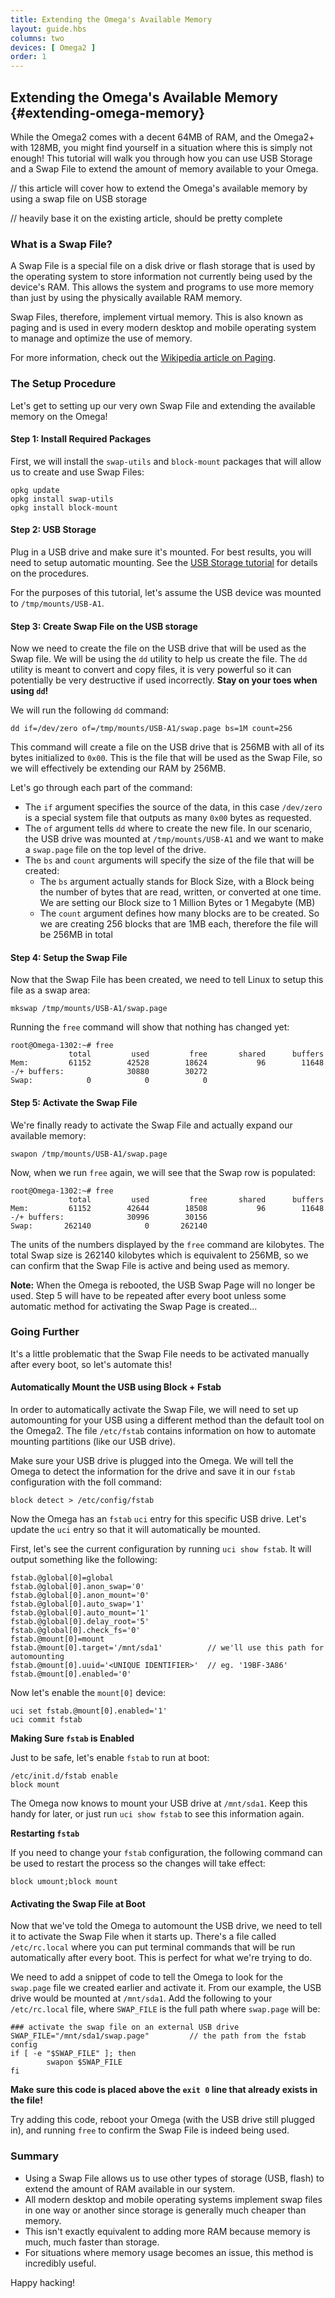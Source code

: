 ```yaml
---
title: Extending the Omega's Available Memory
layout: guide.hbs
columns: two
devices: [ Omega2 ]
order: 1
---
```


## Extending the Omega's Available Memory {#extending-omega-memory}

While the Omega2 comes with a decent 64MB of RAM, and the Omega2+ with 128MB, you might find yourself in a situation where this is simply not enough! This tutorial will walk you through how you can use USB Storage and a Swap File to extend the amount of memory available to your Omega.

// this article will cover how to extend the Omega's available memory by using a swap file on USB storage

// heavily base it on the existing article, should be pretty complete



### What is a Swap File?

A Swap File is a special file on a disk drive or flash storage that is used by the operating system to store information not currently being used by the device's RAM. This allows the system and programs to use more memory than just by using the physically available RAM memory.

Swap Files, therefore, implement virtual memory. This is also known as paging and is used in every modern desktop and mobile operating system to manage and optimize the use of memory.

For more information, check out the [Wikipedia article on Paging](https://en.wikipedia.org/wiki/Paging).



### The Setup Procedure

Let's get to setting up our very own Swap File and extending the available memory on the Omega!

#### Step 1: Install Required Packages

First, we will install the `swap-utils` and `block-mount` packages that will allow us to create and use Swap Files:

```
opkg update
opkg install swap-utils
opkg install block-mount
```

#### Step 2: USB Storage

Plug in a USB drive and make sure it's mounted. For best results, you will need to setup automatic mounting. See the [USB Storage tutorial](#usb-storage) for details on the procedures.

For the purposes of this tutorial, let's assume the USB device was mounted to `/tmp/mounts/USB-A1`.


#### Step 3: Create Swap File on the USB storage

Now we need to create the file on the USB drive that will be used as the Swap file. We will be using the `dd` utility to help us create the file. The `dd` utility is meant to convert and copy files, it is very powerful so it can potentially be very destructive if used incorrectly. **Stay on your toes when using `dd`!**

We will run the following `dd` command:

```
dd if=/dev/zero of=/tmp/mounts/USB-A1/swap.page bs=1M count=256
```

This command will create a file on the USB drive that is 256MB with all of its bytes initialized to `0x00`. This is the file that will be used as the Swap File, so we will effectively be extending our RAM by 256MB.

Let's go through each part of the command:
* The `if` argument specifies the source of the data, in this case `/dev/zero` is a special system file that outputs as many `0x00` bytes as requested.
* The `of` argument tells `dd` where to create the new file. In our scenario, the USB drive was mounted at `/tmp/mounts/USB-A1` and we want to make a `swap.page` file on the top level of the drive.
* The `bs` and `count` arguments will specify the size of the file that will be created:
  * The `bs` argument actually stands for Block Size, with a Block being the number of bytes that are read, written, or converted at one time. We are setting our Block size to 1 Million Bytes or 1 Megabyte (MB)
  * The `count` argument defines how many blocks are to be created. So we are creating 256 blocks that are 1MB each, therefore the file will be 256MB in total


#### Step 4: Setup the Swap File

Now that the Swap File has been created, we need to tell Linux to setup this file as a swap area:
```
mkswap /tmp/mounts/USB-A1/swap.page
```

Running the `free` command will show that nothing has changed yet:
```
root@Omega-1302:~# free
             total         used         free       shared      buffers
Mem:         61152        42528        18624           96        11648
-/+ buffers:              30880        30272
Swap:            0            0            0
```


#### Step 5: Activate the Swap File

We're finally ready to activate the Swap File and actually expand our available memory:

```
swapon /tmp/mounts/USB-A1/swap.page
```

Now, when we run `free` again, we will see that the Swap row is populated:

```
root@Omega-1302:~# free
             total         used         free       shared      buffers
Mem:         61152        42644        18508           96        11648
-/+ buffers:              30996        30156
Swap:       262140            0       262140
```

The units of the numbers displayed by the `free` command are kilobytes. The total Swap size is 262140 kilobytes which is equivalent to 256MB, so we can confirm that the Swap File is active and being used as memory.

**Note:** When the Omega is rebooted, the USB Swap Page will no longer be used. Step 5 will have to be repeated after every boot unless some automatic method for activating the Swap Page is created...

### Going Further

It's a little problematic that the Swap File needs to be activated manually after every boot, so let's automate this!

#### Automatically Mount the USB using Block + Fstab

In order to automatically activate the Swap File, we will need to set up automounting for your USB using a different method than the default tool on the Omega2. The file `/etc/fstab` contains information on how to automate mounting partitions (like our USB drive).

Make sure your USB drive is plugged into the Omega. We will tell the Omega to detect the information for the drive and save it in our `fstab` configuration with the foll command:

```
block detect > /etc/config/fstab
```

Now the Omega has an `fstab` `uci` entry for this specific USB drive. Let's update the `uci` entry so that it will automatically be mounted.

First, let's see the current configuration by running `uci show fstab`. It will output something like the following:

```
fstab.@global[0]=global
fstab.@global[0].anon_swap='0'
fstab.@global[0].anon_mount='0'
fstab.@global[0].auto_swap='1'
fstab.@global[0].auto_mount='1'
fstab.@global[0].delay_root='5'
fstab.@global[0].check_fs='0'
fstab.@mount[0]=mount
fstab.@mount[0].target='/mnt/sda1'          // we'll use this path for automounting
fstab.@mount[0].uuid='<UNIQUE IDENTIFIER>'	// eg. '19BF-3A86'
fstab.@mount[0].enabled='0'
```

Now let's enable the `mount[0]` device:

```
uci set fstab.@mount[0].enabled='1'
uci commit fstab
```

**Making Sure `fstab` is Enabled**

Just to be safe, let's enable `fstab` to run at boot:
```
/etc/init.d/fstab enable
block mount
```

The Omega now knows to mount your USB drive at `/mnt/sda1`. Keep this handy for later, or just run `uci show fstab` to see this information again.

**Restarting `fstab`**

If you need to change your `fstab` configuration, the following command can be used to restart the process so the changes will take effect:

```
block umount;block mount
```

#### Activating the Swap File at Boot

Now that we've told the Omega to automount the USB drive, we need to tell it to activate the Swap File when it starts up. There's a file called `/etc/rc.local` where you can put terminal commands that will be run automatically after every boot. This is perfect for what we're trying to do.

We need to add a snippet of code to tell the Omega to look for the `swap.page` file we created earlier and activate it. From our example, the USB drive would be mounted at `/mnt/sda1`. Add the following to your `/etc/rc.local` file, where `SWAP_FILE` is the full path where `swap.page` will be:

```
### activate the swap file on an external USB drive
SWAP_FILE="/mnt/sda1/swap.page"         // the path from the fstab config
if [ -e "$SWAP_FILE" ]; then
        swapon $SWAP_FILE
fi
```

**Make sure this code is placed above the `exit 0` line that already exists in the file!**

Try adding this code, reboot your Omega (with the USB drive still plugged in), and running `free` to confirm the Swap File is indeed being used.

### Summary

* Using a Swap File allows us to use other types of storage (USB, flash) to extend the amount of RAM available in our system. 
* All modern desktop and mobile operating systems implement swap files in one way or another since storage is generally much cheaper than memory. 
* This isn't exactly equivalent to adding more RAM because memory is much, much faster than storage.
* For situations where memory usage becomes an issue, this method is incredibly useful.

Happy hacking!
